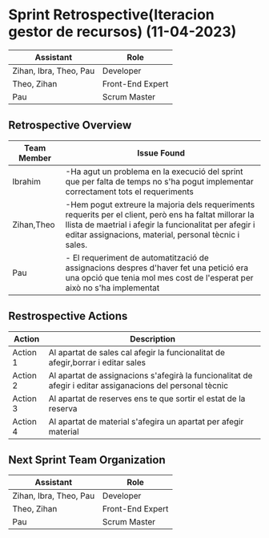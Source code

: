 # Sprint Retrospective(Iteracion gestor de recursos) (11-04-2023)

| Assistant | Role             |  
|-----------|------------------|
| Zihan, Ibra, Theo, Pau    | Developer        |   
| Theo, Zihan    | Front-End Expert |  
| Pau    | Scrum Master     |  

## Retrospective Overview

| Team Member | Issue Found                                                            |  
|-------------|------------------------------------------------------------------------|
| Ibrahim       | -Ha agut un problema en la execució del sprint que per falta de temps no s'ha pogut implementar correctament tots el requeriments|
| Zihan,Theo              | -Hem pogut extreure la majoria dels requeriments requerits per el client, però ens ha faltat millorar la llista de maetrial i afegir la funcionalitat                    per afegir i editar assignacions, material, personal tècnic i sales. |
| Pau            | - El requeriment de automatització de assignacions despres d'haver fet una petició era una opció que tenia mol mes cost de l'esperat per això no s'ha implementat|   


## Restrospective Actions

| Action   | Description                                                 |  
|----------|-------------------------------------------------------------|
| Action 1 | Al apartat de sales cal afegir la funcionalitat de afegir,borrar i editar sales  |   
| Action 2 | Al apartat de assignacions s'afegirà la funcionalitat de afegir i editar assiganacions del personal tècnic |  
| Action 3 | Al apartat de reserves ens te que sortir el estat de la reserva|
| Action 4 | Al apartat de material s'afegira un apartat per afegir material|

## Next Sprint Team Organization

| Assistant | Role             |  
|-----------|------------------|
| Zihan, Ibra, Theo, Pau     | Developer        |   
| Theo, Zihan   | Front-End Expert |  
| Pau      | Scrum Master     | 






